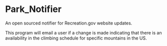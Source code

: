 # Park_Notifier
An open sourced notifier for Recreation.gov website updates.

This program will email a user if a change is made indicating that there is an availability in the climbing schedule for specific mountains in the US.
